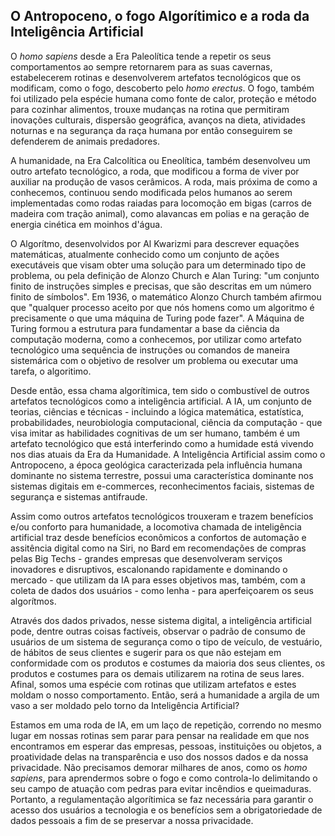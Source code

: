 ## O Antropoceno, o fogo Algorítimico e a roda da Inteligência Artificial

O _homo sapiens_ desde a Era Paleolítica tende a repetir os seus comportamentos ao sempre retornarem para as suas cavernas, estabelecerem rotinas e desenvolverem artefatos tecnológicos que os modificam, como o fogo, descoberto pelo _homo erectus_. O fogo, também foi utilizado pela espécie humana como fonte de calor, proteção e método para cozinhar alimentos, trouxe mudanças na rotina que permitiram inovações culturais, dispersão geográfica, avanços na dieta, atividades noturnas e na segurança da raça humana por então conseguirem se defenderem de animais predadores.

A humanidade, na Era Calcolítica ou Eneolítica, também desenvolveu um outro artefato tecnológico, a roda, que modificou a forma de viver por auxiliar na produção de vasos cerâmicos. A roda, mais próxima de como a conhecemos, continuou sendo modificada pelos humanos ao serem implementadas como rodas raiadas para locomoção em bigas (carros de madeira com tração animal), como alavancas em polias e na geração de energia cinética em moinhos d'água.

O Algorítmo, desenvolvidos por Al Kwarizmi para descrever equações matemáticas, atualmente conhecido como um conjunto de ações executáveis que visam obter uma solução para um determinado tipo de problema, ou pela definição de Alonzo Church e Alan Turing: "um conjunto finito de instruções simples e precisas, que são descritas em um número finito de símbolos". Em 1936, o matemático Alonzo Church também afirmou que "qualquer processo aceito por que nós homens como um algoritmo é precisamente o que uma máquina de Turing pode fazer". A Máquina de Turing formou a estrutura para fundamentar a base da ciência da computação moderna, como a conhecemos, por utilizar como artefato tecnológico uma sequência de instruções ou comandos de maneira sistemárica com o objetivo de resolver um problema ou executar uma tarefa, o algoritimo.

Desde então, essa chama algorítimica, tem sido o combustível de outros artefatos tecnológicos como a inteligência artificial. A IA, um conjunto de teorias, ciências e técnicas - incluindo a lógica matemática, estatística, probabilidades, neurobiologia computacional, ciência da computação - que visa imitar as habilidades cognitivas de um ser humano, também é um artefato tecnológico que está interferindo como a humidade está vivendo nos dias atuais da Era da Humanidade. A Inteligência Artificial assim como o Antropoceno, a época geológica caracterizada pela influência humana dominante no sistema terrestre, possui uma característica dominante nos sistemas digitais em e-commerces, reconhecimentos faciais, sistemas de segurança e sistemas antifraude.

Assim como outros artefatos tecnológicos trouxeram e trazem benefícios e/ou conforto para humanidade, a locomotiva chamada de inteligência artificial traz desde benefícios econômicos a confortos de automação e assitência digital como na Siri, no Bard em recomendações de compras pelas Big Techs - grandes empresas que desenvolveram serviços inovadores e disruptivos, escalonando rapidamente e dominando o mercado - que utilizam da IA para esses objetivos mas, também, com a coleta de dados dos usuários - como lenha - para aperfeiçoarem os seus algorítmos.

Através dos dados privados, nesse sistema digital, a inteligência artificial pode, dentre outras coisas factíveis, observar o padrão de consumo de usuários de um sistema de segurança como o tipo de veículo, de vestuário, de hábitos de seus clientes e sugerir para os que não estejam em conformidade com os produtos e costumes da maioria dos seus clientes, os produtos e costumes para os demais utilizarem na rotina de seus lares. Afinal, somos uma espécie com rotinas que utilizam artefatos e estes moldam o nosso comportamento. Então, será a humanidade a argila de um vaso a ser moldado pelo torno da Inteligência Artificial?

Estamos em uma roda de IA, em um laço de repetição, correndo no mesmo lugar em nossas rotinas sem parar para pensar na realidade em que nos encontramos em esperar das empresas, pessoas, instituições ou objetos, a proatividade delas na transparência e uso dos nossos dados e da nossa privacidade. Não precisamos demorar milhares de anos, como os _homo sapiens_, para aprendermos sobre o fogo e como controla-lo delimitando o seu campo de atuação com pedras para evitar incêndios e queimaduras. Portanto, a regulamentação algorítimica se faz necessária para garantir o acesso dos usuários a tecnologia e os benefícios sem a obrigatoriedade de dados pessoais a fim de se preservar a nossa privacidade.
